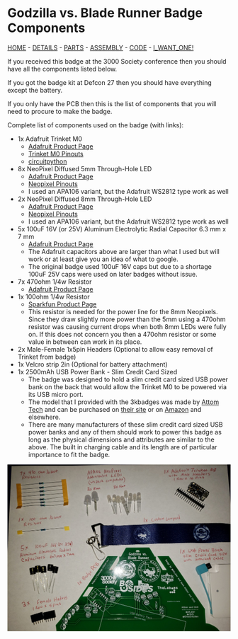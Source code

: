 # Godzilla vs. Blade Runner Badge Components

[HOME](/) - [DETAILS](3kbadge_details.md) - [PARTS](3kbadge_components.md) - [ASSEMBLY](3kbadge_assembly.md) - [CODE](3kbadge_code.md) - [I_WANT_ONE!](3kbadge_i_want_one.md)

If you received this badge at the 3000 Society conference then you should have all the components listed below.

If you got the badge kit at Defcon 27 then you should have everything except the battery.

If you only have the PCB then this is the list of components that you will need to procure to make the badge.

Complete list of components used on the badge (with links):

* 1x Adafruit Trinket M0
    * [Adafruit Product Page](https://www.adafruit.com/product/3500)
    * [Trinket M0 Pinouts](https://learn.adafruit.com/adafruit-trinket-m0-circuitpython-arduino/pinouts)
    * [circuitpython](https://learn.adafruit.com/welcome-to-circuitpython)
* 8x NeoPixel Diffused 5mm Through-Hole LED
    * [Adafruit Product Page](https://www.adafruit.com/product/1938)
    * [Neopixel Pinouts](https://cdn-shop.adafruit.com/970x728/1938-05.jpg)
    * I used an APA106 variant, but the Adafruit WS2812 type work as well
* 2x NeoPixel Diffused 8mm Through-Hole LED
    * [Adafruit Product Page](https://www.adafruit.com/product/1734)
    * [Neopixel Pinouts](https://cdn-shop.adafruit.com/970x728/1734-04.jpg)
    * I used an APA106 variant, but the Adafruit WS2812 type work as well
* 5x 100uF 16V (or 25V) Aluminum Electrolytic Radial Capacitor 6.3 mm x 7 mm
    * [Adafruit Product Page](https://www.adafruit.com/product/2193)
    * The Adafruit capacitors above are larger than what I used but will work or at least give you an idea of what to google.
    * The original badge used 100uF 16V caps but due to a shortage 100uF 25V caps were used on later badges without issue.
* 7x 470ohm 1/4w Resistor
    * [Adafruit Product Page](https://www.adafruit.com/product/2781)
* 1x 100ohm 1/4w Resistor
    * [Sparkfun Product Page](https://www.sparkfun.com/products/14493)
    * This resistor is needed for the power line for the 8mm Neopixels.  Since they draw slightly more power than the 5mm using a 470ohm resistor was causing current drops when both 8mm LEDs were fully on.  If this does not concern you then a 470ohm resistor or some value in between can work in its place.
* 2x Male-Female 1x5pin Headers (Optional to allow easy removal of Trinket from badge)
* 1x Velcro strip 2in (Optional for battery attachment)
* 1x 2500mAh USB Power Bank - Slim Credit Card Sized
    * The badge was designed to hold a slim credit card sized USB power bank on the back that would allow the Trinket M0 to be powered via its USB micro port.
    * The model that I provided with the 3kbadges was made by [Attom Tech](https://www.attomtech.com/) and can be purchased on [their site](https://www.attomtech.com/product/attom-tech-2500mah-ultra-slim-mini-power-bank/) or on [Amazon](https://www.amazon.com/Attom-Tech-External-Emergency-Charging/dp/B076HJTNYJ) and elsewhere.
    * There are many manufacturers of these slim credit card sized USB power banks and any of them should work to power this badge as long as the physical dimensions and attributes are similar to the above. The built in charging cable and its length are of particular importance to fit the badge.

![3kbadge_components](DC27_3k_badge_components.JPG)
